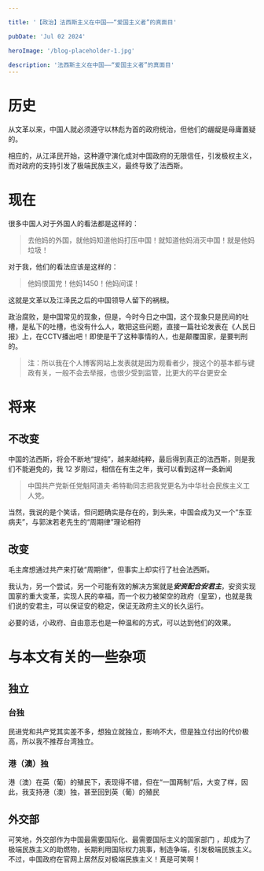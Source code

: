 ```yaml
---

title: '【政治】法西斯主义在中国——“爱国主义者”的真面目'

pubDate: 'Jul 02 2024'

heroImage: '/blog-placeholder-1.jpg'

description: '法西斯主义在中国——“爱国主义者”的真面目'
---
```


# 历史

从文革以来，中国人就必须遵守以林彪为首的政府统治，但他们的龌龊是母庸置疑的。

相应的，从江泽民开始，这种遵守演化成对中国政府的无限信任，引发极权主义，而对政府的支持引发了极端民族主义，最终导致了法西斯。

# 现在

很多中国人对于外国人的看法都是这样的：

> 去他妈的外国，就他妈知道他妈打压中国！就知道他妈消灭中国！就是他妈垃圾！

对于我，他们的看法应该是这样的：

> 他妈恨国党！他妈1450！他妈间谍！

这就是文革以及江泽民之后的中国领导人留下的祸根。

政治腐败，是中国常见的现象，但是，今时今日之中国，这个现象只是民间的吐槽，是私下的吐槽，也没有什么人，敢把这些问题，直接一篇社论发表在《人民日报》上，在CCTV播出吧！即使是干了这种事情的人，也是颠覆国家，是要判刑的。

> 注：所以我在个人博客网站上发表就是因为观看者少，搜这个的基本都与键政有关，一般不会去举报，也很少受到监管，比更大的平台更安全

# 将来

## 不改变

中国的法西斯，将会不断地“提纯”，越来越纯粹，最后得到真正的法西斯，则是我们不能避免的，我 $12$ 岁刚过，相信在有生之年，我可以看到这样一条新闻

> 中国共产党新任党魁阿道夫·希特勒同志把我党更名为中华社会民族主义工人党。

当然，我说的是个笑话，但问题确实是存在的，到头来，中国会成为又一个“东亚病夫”，与郭沫若老先生的“周期律”理论相符

## 改变

毛主席想通过共产来打破“周期律”，但事实上却实行了社会法西斯。

我认为，另一个尝试，另一个可能有效的解决方案就是***安资配合安君主***，安资实现国家的重大变革，实现人民的幸福，而一个权力被架空的政府（皇室），也就是我们说的安君主，可以保证安的稳定，保证无政府主义的长久运行。

必要的话，小政府、自由意志也是一种温和的方式，可以达到他们的效果。

# 与本文有关的一些杂项

## 独立

### 台独

民进党和共产党其实差不多，想独立就独立，影响不大，但是独立付出的代价极高，所以我不推荐台湾独立。

### 港（澳）独

港（澳）在英（葡）的殖民下，表现得不错，但在“一国两制”后，大变了样，因此，我支持港（澳）独，甚至回到英（葡）的殖民

## 外交部

可笑地，外交部作为中国最需要国际化、最需要国际主义的国家部门  ，却成为了极端民族主义的助燃物，长期利用国际权力挑事，制造争端，引发极端民族主义。不过，中国政府在官网上居然反对极端民族主义！真是可笑啊！




